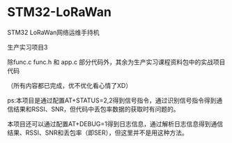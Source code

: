 # STM32-LoRaWan
STM32 LoRaWan网络运维手持机

生产实习项目3

除func.c func.h 和 app.c 部分代码外，其余为生产实习课程资料包中的实战项目代码

（所有内容都已完成，优不优化看心情了XD）

ps:本项目是通过配置AT+STATUS=2,2得到信号指令，通过识别信号指令得到通信结果和RSSI、SNR，但代码中丢包率数据的获取时有问题的。

本项目还可以通过配置AT+DEBUG=1得到日志信息，通过解析日志信息得到通信结果、RSSI、SNR和丢包率（即SER），但这里并不是用这种方法。
